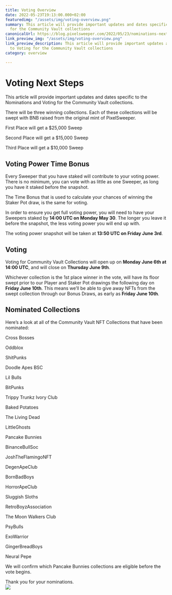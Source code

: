 ```yaml
---
title: Voting Overview
date: 2022-05-23T19:13:00.000+02:00
featuredimg: "/assets/img/voting-overview.png"
summary: This article will provide important updates and dates specific to the Voting
  for the Community Vault collections
canonicalUrl: https://blog.pixelsweeper.com/2022/05/23/nominations-next-steps/
link_preview_img: "/assets/img/voting-overview.png"
link_preview_description: This article will provide important updates and dates specific
  to Voting for the Community Vault collections
category: overview

---
```

# Voting Next Steps

This article will provide important updates and dates specific to the Nominations and Voting for the Community Vault collections.

There will be three winning collections. Each of these collections will be swept with BNB raised from the original mint of PixelSweeper.

First Place will get a $25,000 Sweep

Second Place will get a $15,000 Sweep

Third Place will get a $10,000 Sweep

## Voting Power Time Bonus

Every Sweeper that you have staked will contribute to your voting power. There is no minimum, you can vote with as little as one Sweeper, as long you have it staked before the snapshot.

The Time Bonus that is used to calculate your chances of winning the Staker Pot draw, is the same for voting.

In order to ensure you get full voting power, you will need to have your Sweepers staked by **14:00 UTC on Monday May 30**. The longer you leave it before the snapshot, the less voting power you will end up with.

The voting power snapshot will be taken at **13:50 UTC on Friday June 3rd**.

## Voting

Voting for Community Vault Collections will open up on **Monday June 6th at 14:00 UTC**, and will close on **Thursday June 9th**.

Whichever collection is the 1st place winner in the vote, will have its floor swept prior to our Player and Staker Pot drawings the following day on **Friday June 10th**. This means we’ll be able to give away NFTs from the swept collection through our Bonus Draws, as early as **Friday June 10th**.

## Nominated Collections

Here’s a look at all of the Community Vault NFT Collections that have been nominated:

Cross Bosses

Oddblox

ShitPunks

Doodle Apes BSC

Lil Bulls

BitPunks

Trippy Trunkz Ivory Club

Baked Potatoes

The Living Dead

LittleGhosts

Pancake Bunnies

BinanceBullSoc

JoshTheFlamingoNFT

DegenApeClub

BornBadBoys

HorrorApeClub

Sluggish Sloths

RetroBoyzAssociation

The Moon Walkers Club

PsyBulls

ExoWarrior

GingerBreadBoys

Neural Pepe

We will confirm which Pancake Bunnies collections are eligible before the vote begins.

Thank you for your nominations.  
![](/assets/img/untitled-design-10.png)